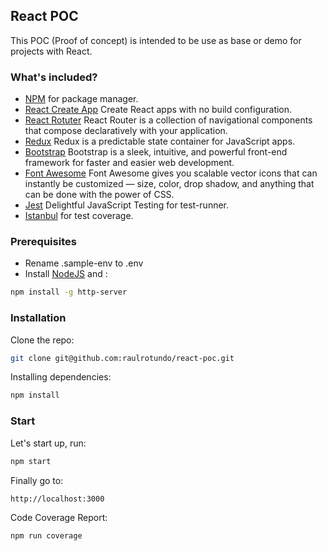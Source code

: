 ## React POC

This POC (Proof of concept) is intended to be use as base or demo for projects with React.

### What's included?
* [NPM](https://www.npmjs.com/) for package manager.
* [React Create App](https://github.com/facebookincubator/create-react-app) Create React apps with no build configuration.
* [React Rotuter](https://reacttraining.com/react-router/)  React Router is a collection of navigational components that compose declaratively with your application.
* [Redux](http://redux.js.org/)  Redux is a predictable state container for JavaScript apps.
* [Bootstrap](https://www.npmjs.com/package/bootstrap) Bootstrap is a sleek, intuitive, and powerful front-end framework for faster and easier web development.
* [Font Awesome](http://fontawesome.io/) Font Awesome gives you scalable vector icons that can instantly be customized — size, color, drop shadow, and anything that can be done with the power of CSS.
* [Jest](https://facebook.github.io/jest/) Delightful JavaScript Testing for test-runner.
* [Istanbul](https://github.com/gotwarlost/istanbul) for test coverage.

### Prerequisites
* Rename .sample-env to .env
* Install [NodeJS](https://nodejs.org/en/download/) and :
```bash
npm install -g http-server
```

### Installation
Clone the repo: 
```bash
git clone git@github.com:raulrotundo/react-poc.git
```

Installing dependencies: 
```bash
npm install
```

### Start
Let's start up, run:
```bash
npm start
```

Finally go to:
```bash
http://localhost:3000
```

Code Coverage Report:
```bash
npm run coverage
```